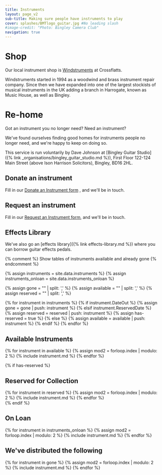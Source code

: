 ```yaml
---
title: Instruments
layout: page_v2
sub-title: Making sure people have instruments to play  
cover: splashes/BMTlogo_guitar.jpg #No leading slash
#image-credit: "Photo: Bingley Camera Club"
navigation: true
---
```


# Shop

Our local instrument shop is [Windstruments](https://www.windstruments.co.uk/) at Crossflatts. 

Windstruments started in 1994 as a woodwind and brass instrument repair company. Since then we have expanded into one of the largest stockists of musical instruments in the UK adding a branch in Harrogate, known as Music House, as well as Bingley. 

# Re-home

Got an instrument you no longer need? Need an instrument? 

We've found ourselves finding good homes for instruments people no longer need, and we're happy to keep on doing so.

This service is run voluntarily by Dave Johnson at [Bingley Guitar Studio]({% link _organisations/bingley_guitar_studio.md %}), First Floor 122-124 Main Street (above Ison Harrison Solicitors), Bingley, BD16 2HL.

## Donate an instrument

Fill in our [Donate an Instrument form](https://docs.google.com/forms/d/e/1FAIpQLSfpGeqaYlQz2LAsN3985pGQv32smi1tkOYU_kkgBsaX7lsrMg/viewform) , and we'll be in touch.

## Request an instrument

Fill in our [Request an Instrument form](https://docs.google.com/forms/d/e/1FAIpQLSfgOb9AqzPsfuYIa1MiFecc6Fuw5kwAUicM_X0914f5r9BMdQ/viewform), and we'll be in touch.

## Effects Library
We've also go an [effects library]({% link effects-library.md %}) where you can borrow guitar effects pedals.

{% comment %}
Show tables of instruments available and already gone
{% endcomment %}

{% assign instruments = site.data.instruments %}
{% assign instruments_onloan = site.data.instruments_onloan %}

{% assign gone = "" | split: ',' %}
{% assign available = "" | split: ',' %}
{% assign reserved = "" | split: ',' %}

{% for instrument in instruments %}
    {% if instrument.DateOut %}
         {% assign gone = gone | push: instrument %}
    {% elsif instrument.ReservedDate %}
        {% assign reserved = reserved | push: instrument %}
        {% assign has-reserved = true %}
    {% else %}
        {% assign available = available | push: instrument %}
  {% endif %}
{% endfor %}

## Available Instruments
<div class="row row-cols-1 row-cols-md-3">
{% for instrument in available %}
{% assign mod2 = forloop.index | modulo: 2 %}
{% include instrument.md %}
{% endfor %}  
</div>


{% if has-reserved %}
## Reserved for Collection
<div class="row row-cols-1 row-cols-md-3">
{% for instrument in reserved %}
{% assign mod2 = forloop.index | modulo: 2 %}
{% include instrument.md %}
{% endfor %}  
</div>
{% endif %}

## On Loan
<div class="row row-cols-1 row-cols-md-3">
{% for instrument in instruments_onloan %}
{% assign mod2 = forloop.index | modulo: 2 %}
{% include instrument.md %}
{% endfor %}
</div>



## We've distributed the following
<div class="row row-cols-1 row-cols-md-3">
{% for instrument in gone %}
{% assign mod2 = forloop.index | modulo: 2 %}
{% include instrument.md %}
{% endfor %}  
</div>